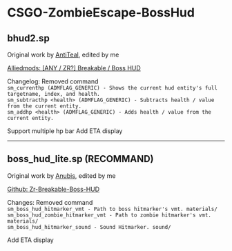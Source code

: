 # CSGO-ZombieEscape-BossHud
## bhud2.sp
Original work by [AntiTeal](https://forums.alliedmods.net/member.php?u=263656), edited by me

[Alliedmods: [ANY / ZR?] Breakable / Boss HUD](https://forums.alliedmods.net/showthread.php?t=302675)

Changelog:
Removed command  
```sm_currenthp (ADMFLAG_GENERIC) - Shows the current hud entity's full targetname, index, and health.```  
```sm_subtracthp <health> (ADMFLAG_GENERIC) - Subtracts health / value from the current entity.```  
```sm_addhp <health> (ADMFLAG_GENERIC) - Adds health / value from the current entity.```  

Support multiple hp bar
Add ETA display

******
## boss_hud_lite.sp (RECOMMAND)
Original work by [Anubis](https://github.com/Stewart-Anubis), edited by me  

[Github: Zr-Breakable-Boss-HUD](https://github.com/Stewart-Anubis/Zr-Breakable-Boss-HUD)  

Changes:
Removed command  
```sm_boss_hud_hitmarker_vmt - Path to boss hitmarker's vmt. materials/```  
```sm_boss_hud_zombie_hitmarker_vmt - Path to zombie hitmarker's vmt. materials/```  
```sm_boss_hud_hitmarker_sound - Sound Hitmarker. sound/```  

Add ETA display
